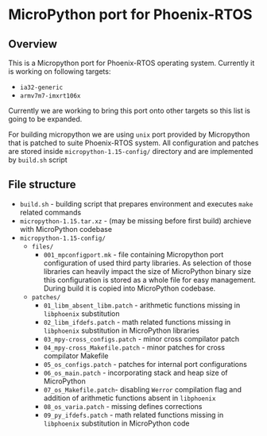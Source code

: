 # MicroPython port for Phoenix-RTOS 

## Overview 

This is a Micropython port for Phoenix-RTOS operating system. Currently it is working on following targets:

 * `ia32-generic`
 * `armv7m7-imxrt106x`

Currently we are working to bring this port onto other targets so this list is going to be expanded.

For building micropython we are using `unix` port provided by Micropython that is patched to suite Phoenix-RTOS system. All configuration and patches are stored inside `micropython-1.15-config/` directory and are implemented by `build.sh` script

## File structure

 * `build.sh` - building script that prepares environment and executes `make` related commands
 * `micropython-1.15.tar.xz` - (may be missing before first build) archieve with MicroPython codebase 
 * `micropython-1.15-config/`
   * `files/`
     * `001_mpconfigport.mk` - file containing Micropython port configuration of used third party libraries. As selection of those libraries can heavily impact the size of MicroPython binary size this configuration is stored as a whole file for easy management. During build it is copied into MicroPython codebase.
   * `patches/`
     * `01_libm_absent_libm.patch` - arithmetic functions missing in `libphoenix` substitution
     * `02_libm_ifdefs.patch` - math related functions missing in `libphoenix` substitution in MicroPython libraries
     * `03_mpy-cross_configs.patch` - minor cross compilator patch
     * `04_mpy-cross_Makefile.patch` - minor patches for cross compilator Makefile 
     * `05_os_configs.patch` - patches for internal port configurations
     * `06_os_main.patch` - incorporating stack and heap size of MicroPython
     * `07_os_Makefile.patch`- disabling `Werror` compilation flag and addition of arithmetic functions absent in `libphoenix`
     * `08_os_varia.patch` - missing defines corrections 
     * `09_py_ifdefs.patch` - math related functions missing in `libphoenix` substitution in MicroPython code

